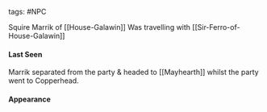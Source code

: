 tags: #NPC

Squire Marrik of [[House-Galawin]]
Was travelling with [[Sir-Ferro-of-House-Galawin]]


#### Last Seen
Marrik separated from the party & headed to [[Mayhearth]] whilst the party went to Copperhead.


#### Appearance



